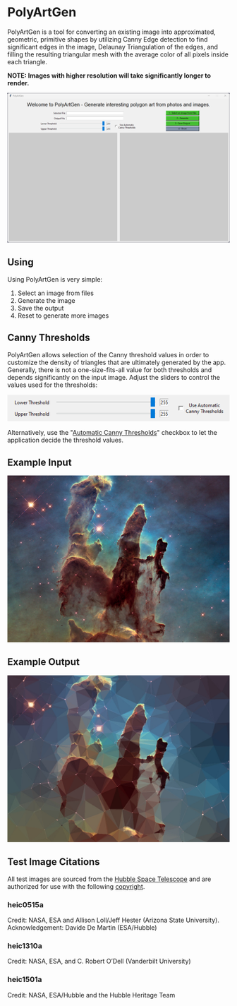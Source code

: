 # PolyArtGen

PolyArtGen is a tool for converting an existing image into approximated, geometric, primitive shapes by utilizing Canny Edge detection to find significant edges in the image, Delaunay Triangulation of the edges, and filling the resulting triangular mesh with the average color of all pixels inside each triangle.

**NOTE: Images with higher resolution will take significantly longer to render.**

![Alt Text](readme_files/application_ui.png)

## Using

Using PolyArtGen is very simple:
1. Select an image from files
2. Generate the image
3. Save the output
4. Reset to generate more images

## Canny Thresholds
PolyArtGen allows selection of the Canny threshold values in order to customize the density of triangles that are ultimately generated by the app.  Generally, there is not a one-size-fits-all value for both thresholds and depends significantly on the input image.  Adjust the sliders to control the values used for the thresholds:

![Alt Text](readme_files/thresholds.png)

Alternatively, use the "[Automatic Canny Thresholds](https://pyimagesearch.com/2015/04/06/zero-parameter-automatic-canny-edge-detection-with-python-and-opencv/)" checkbox to let the application decide the threshold values.

## Example Input

![Alt Text](readme_files/ex_input.jpg)

## Example Output

![Alt Text](readme_files/ex_output.jpg)

## Test Image Citations

All test images are sourced from the [Hubble Space Telescope](https://esahubble.org/) and are authorized for use with the following [copyright](https://esahubble.org/copyright/).

### **heic0515a**

Credit:
NASA, ESA and Allison Loll/Jeff Hester (Arizona State University). Acknowledgement: Davide De Martin (ESA/Hubble)

### **heic1310a**

Credit:
NASA, ESA, and C. Robert O’Dell (Vanderbilt University)

### **heic1501a**

Credit:
NASA, ESA/Hubble and the Hubble Heritage Team